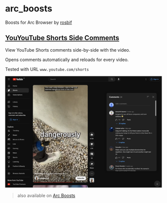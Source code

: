 # arc_boosts

Boosts for Arc Browser by [rosbif](https://arcboosts.com/@rosbif)

## [YouYouTube Shorts Side Comments](./yt-shorts-side-by-side/)

View YouTube Shorts comments side-by-side with the video.

Opens comments automatically and reloads for every video.

Tested with URL `www.youtube.com/shorts`

![screenshot](./yt-shorts-side-by-side/screenshot.png)

> also available on [Arc Boosts](https://arcboosts.com/boosts/110/youtube-shorts-side-comments)
